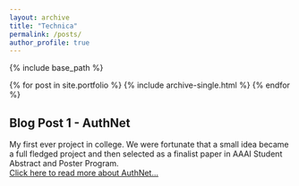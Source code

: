 ```yaml
---
layout: archive
title: "Technica"
permalink: /posts/
author_profile: true
---
```


{% include base_path %}


{% for post in site.portfolio %}
  {% include archive-single.html %}
{% endfor %}
## Blog Post 1 - AuthNet

My first ever project in college. We were fortunate that a small idea became a full fledged project and then selected as a finalist paper in AAAI Student Abstract and Poster Program. <br>
[Click here to read more about AuthNet...](post1.md)
